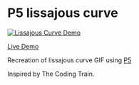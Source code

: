 P5 lissajous curve
=====

[![Lissajous Curve Demo](img/lissajous_curve.gif)](https://devmarcorojas.com/lissajous-curve/)

[Live Demo](https://devmarcorojas.com/lissajous-curve/)

Recreation of lissajous curve GIF using [P5](https://p5js.org/)

Inspired by The Coding Train.

